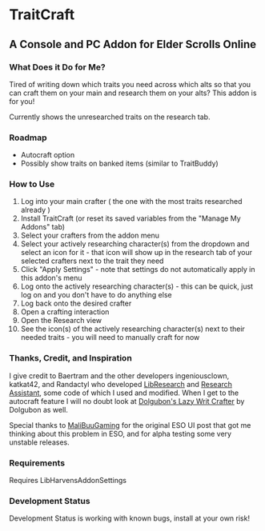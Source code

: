 # TraitCraft

## A Console and PC Addon for Elder Scrolls Online

### What Does it Do for Me?

Tired of writing down which traits you need across which alts so that you can craft them on your main and research them on your alts?  This addon is for you!

Currently shows the unresearched traits on the research tab.

### Roadmap

* Autocraft option
* Possibly show traits on banked items (similar to TraitBuddy)

### How to Use
1. Log into your main crafter ( the one with the most traits researched already )
2. Install TraitCraft (or reset its saved variables from the "Manage My Addons" tab)
3. Select your crafters from the addon menu
4. Select your actively researching character(s) from the dropdown and select an icon for it - that icon will show up in the research tab of your selected crafters next to the trait they need
5. Click "Apply Settings" - note that settings do not automatically apply in this addon's menu
6. Log onto the actively researching character(s) - this can be quick, just log on and you don't have to do anything else
7. Log back onto the desired crafter
8. Open a crafting interaction
9. Open the Research view
10. See the icon(s) of the actively researching character(s) next to their needed traits - you will need to manually craft for now

### Thanks, Credit, and Inspiration

I give credit to Baertram and the other developers ingeniousclown, katkat42, and Randactyl who developed [LibResearch](https://www.esoui.com/downloads/info517-LibResearch.html) and [Research Assistant](https://www.esoui.com/downloads/info111-ResearchAssistantFindyourresearchableitems.html), some code of which I used and modified.  When I get to the autocraft feature I will no doubt look at [Dolgubon's Lazy Writ Crafter](https://www.esoui.com/downloads/info1346-DolgubonsLazyWritCrafter.html) by Dolgubon as well.

Special thanks to [MaliBuuGaming](https://www.esoui.com/forums/member.php?u=83968) for the original ESO UI post that got me thinking about this problem in ESO, and for alpha testing some very unstable releases. 

### Requirements

Requires LibHarvensAddonSettings

### Development Status

Development Status is working with known bugs, install at your own risk!
